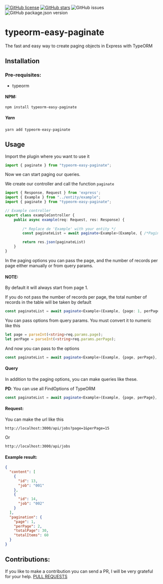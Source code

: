 [![GitHub license](https://img.shields.io/github/license/JBurgosDev/typeorm-easy-paginate)](https://github.com/JBurgosDev/typeorm-easy-paginate)
[![GitHub stars](https://img.shields.io/github/stars/JBurgosDev/typeorm-easy-paginate)](https://github.com/JBurgosDev/typeorm-easy-paginate/stargazers)
![GitHub issues](https://img.shields.io/github/issues/JburgosDev/typeorm-easy-paginate?color=red)
![GitHub package.json version](https://img.shields.io/github/package-json/v/JburgosDev/typeorm-easy-paginate)
# typeorm-easy-paginate
The fast and easy way to create paging objects in Express with TypeORM

## Installation
### Pre-requisites:
- typeorm

#### NPM:
```
npm install typeorm-easy-paginate
```
##### Yarn
```
yarn add typeorm-easy-paginate
```
## Usage
Import the plugin where you want to use it

```ts
import { paginate } from "typeorm-easy-paginate";
```
Now we can start paging our queries.

We create our controller and call the function `paginate`

```ts
import { Response, Request } from 'express';
import { Example } from "../entity/example";
import { paginate } from "typeorm-easy-paginate";

// Example controller
export class exampleController {
    public async example(req: Request, res: Response) {
        
        /* Replace de 'Example' with your entity */
        const paginateList = await paginate<Example>(Example, { /*Paginate options here*/ }, {/*TypeOrm repository querys here*/});

        return res.json(paginateList)
    }
}
```
In the paging options you can pass the page, and the number of records per page either manually or from query params.


#### NOTE: 
By default it will always start from page 1.

If you do not pass the number of records per page, the total number of records in the table will be taken by default

```ts
const paginateList = await paginate<Example>(Example, {page: 1, perPage: 10}, {});
```

You can pass options from query params. You must convert it to numeric like this

```ts
let page = parseInt(<string>req.params.page);
let perPage = parseInt(<string>req.params.perPage);
```

And now you can pass to the options

```ts
const paginateList = await paginate<Example>(Example, {page, perPage}, {});
```

#### Query
In addition to the paging options, you can make queries like these.

__PD__: You can use all FindOptions of TypeORM

```ts
const paginateList = await paginate<Example>(Example, {page, perPage}, {where: { firstName: "Timber" }});
```

#### Request:
You can make the url like this

```http request
http://localhost:3000/api/jobs?page=1&perPage=15
```
Or
```http request
http://localhost:3000/api/jobs
```

#### Example result:
```json
{
  "content": [
    {
      "id": 13,
      "job": "001"
    },
    {
      "id": 14,
      "job": "002"
    }
  ],
  "pagination": {
    "page": 1,
    "perPage": 2,
    "totalPage": 30,
    "totalItems": 60
  }
}
```

## Contributions:
If you like to make a contribution you can send a PR, I will be very grateful for your help.
[PULL REQUESTS](https://github.com/JBurgosDev/typeorm-easy-paginate/pulls)
